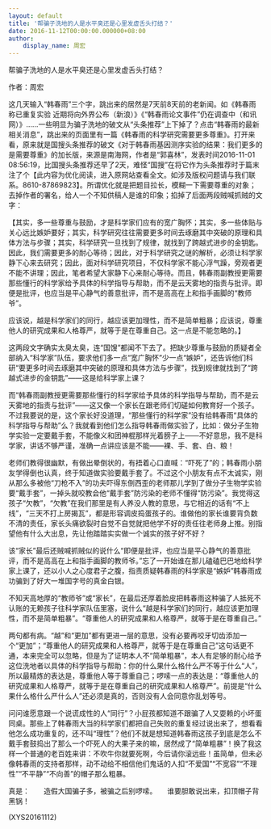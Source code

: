 ```yaml
---
layout: default
title: '帮骗子洗地的人是水平臭还是心里发虚舌头打结？'
date: 2016-11-12T00:00:00.000000+08:00
author:
    display_name: 周宏
---
```


帮骗子洗地的人是水平臭还是心里发虚舌头打结？

作者：周宏

这几天输入“韩春雨”三个字，跳出来的居然是7天前8天前的老新闻。如《韩春雨称已重复实验 近期将向外界公布（新浪）》《“韩春雨论文事件”仍在调查中（和讯网）》……一些明显为骗子洗地的破文从“头条推荐”上下掉了？点击“韩春雨的最新相关消息”，跳出来的页面里有一篇《韩春雨的科学研究需要更多尊重》。打开来看，原来就是国搜头条推荐的破文《对于韩春雨基因测序实验的结果：我们更多的是需要尊重》的加长版，来源是南海网，作者是“郭喜林”，发表时间2016-11-01 08:56:19，比国搜头条推荐还早了2天，难怪“国搜”在将它作为头条推荐时于篇末注了个【此内容为优化阅读，进入原网站查看全文。如涉及版权问题请与我们联系。8610-87869823】。所谓优化就是把题目拉长，模糊一下需要尊重的对象；去掉作者的署名，给人一个不知供稿人是谁的印象；掐掉了后面两段贼喊抓贼的文字：

【其实，多一些尊重与鼓励，才是科学家们应有的宽广胸怀；其实，多一些体贴与关心远比嫉妒要好；其实，科学研究往往需要更多时间去琢磨其中突破的原理和具体方法与步骤；其实，科学研究一旦找到了规律，就找到了跨越式进步的金钥匙。因此，我们需要更多的耐心等待；因此，对于科学研究之谜的解析，必须让科学家静下心来去研究；因此，面对科学研究项目，不仅科学家不能心浮气躁，旁观者更不能不讲理；因此，笔者希望大家静下心来耐心等待。而且，韩春雨副教授更需要那些懂行的科学家给予具体的科学指导与帮助，而不是云天雾地的指责与批评。即便是批评，也应当是平心静气的善意批评，而不是高高在上和指手画脚的“教师爷”。

应该说，越是科学家们的同行，越应该更加理性，而不是简单粗暴；应该说，尊重他人的研究成果和人格尊严，就等于是在尊重自己。这一点是不能忽略的。】

这两段文字确实太臭太臭，连“国馊”都闻不下去了。把缺少尊重与鼓励的质疑者全部纳入“科学家”队伍，要求他们多一点“宽广胸怀”少一点“嫉妒”，还告诉他们科研“要更多时间去琢磨其中突破的原理和具体方法与步骤”，找到规律就找到了“跨越式进步的金钥匙”——这是给科学家上课？

而“韩春雨副教授更需要那些懂行的科学家给予具体的科学指导与帮助，而不是云天雾地的指责与批评”——这又像一个家长在跟老师们切磋如何教育好一个孩子。不过我要说的是，这个家长好没道理，“那些懂行的科学家”没有给韩春雨“具体的科学指导与帮助”么？我就看到他们怎么指导韩春雨做实验了，比如：做分子生物学实验一定要戴手套，不能像义和团神棍那样光着膀子上——不好意思，我不是科学家，讲话不够严谨，准确一点讲应该是不能——裸、手、套、白、粮！

老师们教得很幽默，有做出晕倒状的，有捂着心口直喊：“吓死了”的；韩春雨小朋友学得倒也认真，终于知道做实验要戴手套了。不过这个小朋友有点不太诚实，刚从那么多被他“刀枪不入”的功夫吓得东倒西歪的老师那儿学到了做分子生物学实验要“戴手套”，一掉头就咬教会他“戴手套”防污染的老师不懂得“防污染”。我觉得这孩子“欠教”，“欠教”在我们那里是有人养没人教的意思，与它相近的话有“不上线”，“三天不打上房揭瓦”，都是形容调皮捣蛋孩子的。谁做他的家长谁要背负数不清的责任，家长头痛欲裂时自觉不自觉就把他学不好的责任往老师身上推。别指望他有什么大出息，先让他踏踏实实做一个诚实的孩子好不好？

该“家长”最后还贼喊抓贼似的说什么“即便是批评，也应当是平心静气的善意批评，而不是高高在上和指手画脚的教师爷。”忘了一开始谁在那儿磕磕巴巴地给科学家上课了，还以小人之心度君子之腹，指责质疑韩春雨的科学家是“嫉妒”韩春雨成功骗到了好大一堆国字号的真金白银。

不知天高地厚的“教师爷”或“家长”，在最后还厚着脸皮把韩春雨这种骗了人抵死不认账的无赖孩子往科学家队伍里塞，说什么“越是科学家们的同行，越应该更加理性，而不是简单粗暴”。“尊重他人的研究成果和人格尊严，就等于是在尊重自己。”

两句都有病。“越”和“更加”都有更进一层的意思，没有必要再咬牙切齿添加一个“更加”；“尊重他人的研究成果和人格尊严，就等于是在尊重自己”这句话更不通，本来完全可以忽略，但是为了证明本人不“简单粗暴”，本人有足够的耐心给予这位洗地者以具体的科学指导与帮助：你的什么果什么格什么严不等于什么“人”，所以最精炼的表达是，尊重他人等于尊重自己；啰嗦一点的表达是：“尊重他人的研究成果和人格尊严，就等于是在尊重自己的研究成果和人格尊严”。前提是“什么果什么格什么严什么人”还必须是真的，否则没有人会同意你乱划等号。

问问谁愿意跟一个说谎成性的人“同行”？小屁孩都知道不跟骗了人又耍赖的小坏蛋同桌。那些上了韩春雨大当的科学家们都把自己失败的重复经过说出来了，想看看他怎么成功重复的，还不叫“理性”？他们不就是想知道韩春雨这孩子到底是怎么不戴手套鼓捣出了那么一个吓死人的大果子来的嘛，居然成了“简单粗暴”！换了我这样一个普通的老百姓来讲：不吹牛你就要死啊，今后请你滚远些！虽简单，但未必像韩春雨的支持者那样，动不动给不相信他们鬼话的人扣“不爱国”“不宽容”“不理性”“不平静”“不向善”的帽子那么粗暴。

真是：　　造假大国骗子多，被骗之后别啰嗦。　　谁要胆敢说出来，扣顶帽子背黑锅！

(XYS20161112)

